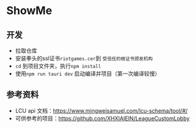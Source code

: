 # ShowMe

## 开发
- 拉取仓库
- 安装拳头的ssl证书`riotgames.cer`到 `受信任的根证书颁发机构`
- `cd` 到项目文件夹，执行`npm install`
- 使用`npm run tauri dev` 启动编译并项目（第一次编译较慢）


## 参考资料

- LCU api 文档：https://www.mingweisamuel.com/lcu-schema/tool/#/
- 可供参考的项目：https://github.com/XHXIAIEIN/LeagueCustomLobby